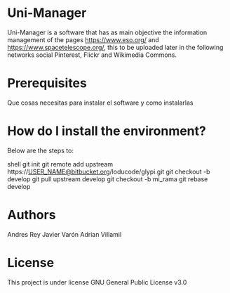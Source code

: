 # Uni-Manager

Uni-Manager is a software that has as main objective the information management of the pages https://www.eso.org/ and https://www.spacetelescope.org/, this to be uploaded later in the following networks social Pinterest, Flickr and Wikimedia Commons.

# Prerequisites
Que cosas necesitas para instalar el software y como instalarlas

# How do I install the environment?
Below are the steps to:

shell
git init
git remote add upstream https://USER_NAME@bitbucket.org/loducode/glypi.git
git checkout -b develop
git pull upstream develop
git checkout -b mi_rama
git rebase develop

# Authors
Andres Rey
Javier Varón
Adrian Villamil

# License
This project is under license GNU General Public License v3.0
